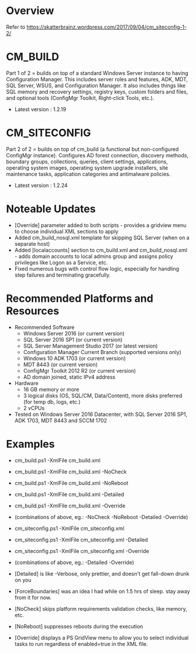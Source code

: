 # Overview

Refer to https://skatterbrainz.wordpress.com/2017/09/04/cm_siteconfig-1-2/

# CM_BUILD

Part 1 of 2 = builds on top of a standard Windows Server instance to having Configuration Manager.  This includes server roles and features, ADK, MDT, SQL Server, WSUS, and Configuration Manager.  It also includes things like SQL memory and recovery settings, registry keys, custom folders and files, and optional tools (ConfigMgr Toolkit, Right-click Tools, etc.).

* Latest version : 1.2.19
 
# CM_SITECONFIG

Part 2 of 2 = builds on top of cm_build (a functional but non-configured ConfigMgr instance).  Configures AD forest connection, discovery methods, boundary groups, collections, queries, client settings, applications, operating system images, operating system upgrade installers, site maintenance tasks, application categories and antimalware policies. 

* Latest version : 1.2.24

# Noteable Updates

* [Override] parameter added to both scripts - provides a gridview menu to choose individual XML sections to apply
* Added cm_build_nosql.xml template for skipping SQL Server (when on a separate host)
* Added [localaccounts] section to cm_build.xml and cm_build_nosql.xml - adds domain accounts to local admins group and assigns policy privileges like Logon as a Service, etc.
* Fixed numerous bugs with control flow logic, especially for handling step failures and terminating gracefully.

# Recommended Platforms and Resources

* Recommended Software
  * Windows Server 2016 (or current version)
  * SQL Server 2016 SP1 (or current version)
  * SQL Server Management Studio 2017 (or latest version)
  * Configuration Manager Current Branch (supported versions only)
  * Windows 10 ADK 1703 (or current version)
  * MDT 8443 (or current version)
  * ConfigMgr Toolkit 2012 R2 (or current version)
  * AD domain joined, static IPv4 address
* Hardware
  * 16 GB memory or more
  * 3 logical disks (OS, SQL/CM, Data/Content), more disks preferred (for temp db, logs, etc.)
  * 2 vCPUs
* Tested on Windows Server 2016 Datacenter, with SQL Server 2016 SP1, ADK 1703, MDT 8443 and SCCM 1702

# Examples

* cm_build.ps1 -XmlFile cm_build.xml
* cm_build.ps1 -XmlFile cm_build.xml -NoCheck
* cm_build.ps1 -XmlFile cm_build.xml -NoReboot
* cm_build.ps1 -XmlFile cm_build.xml -Detailed
* cm_build.ps1 -XmlFile cm_build.xml -Override
* (combinations of above, eg.: -NoCheck -NoReboot -Detailed -Override)

* cm_siteconfig.ps1 -XmlFile cm_siteconfig.xml
* cm_siteconfig.ps1 -XmlFile cm_siteconfig.xml -Detailed
* cm_siteconfig.ps1 -XmlFile cm_siteconfig.xml -Override
* (combinations of above, eg.: -Detailed -Override)

* [Detailed] is like -Verbose, only prettier, and doesn't get fall-down drunk on you
* [ForceBoundaries] was an idea I had while on 1.5 hrs of sleep. stay away from it for now.
* [NoCheck] skips platform requirements validation checks, like memory, etc.
* [NoReboot] suppresses reboots during the execution
* [Override] displays a PS GridView menu to allow you to select individual tasks to run regardless of enabled=true in the XML file.
